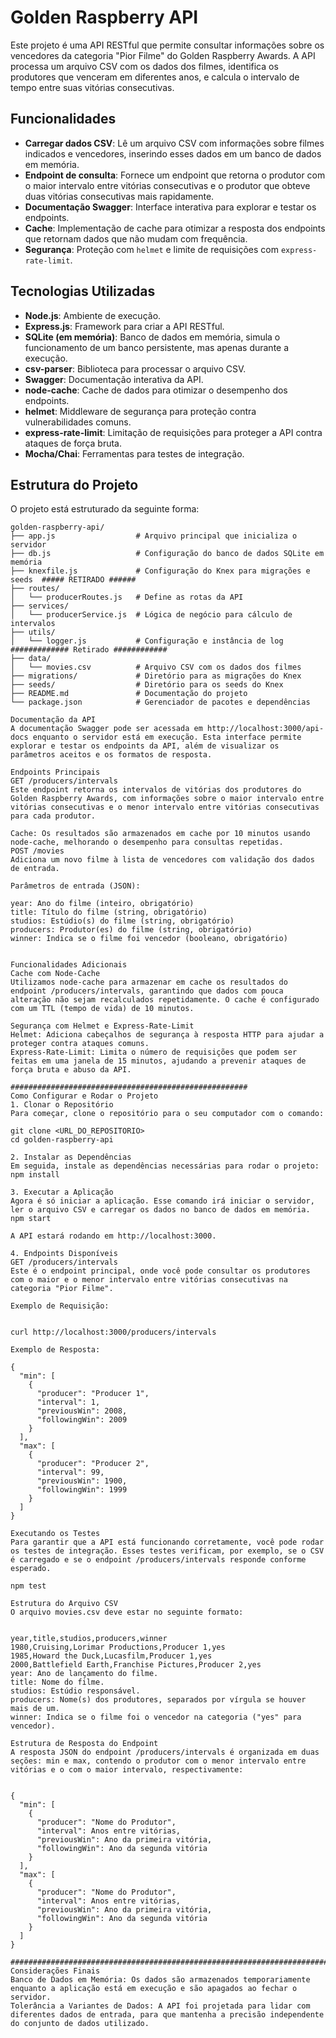 # Golden Raspberry API

Este projeto é uma API RESTful que permite consultar informações sobre os vencedores da categoria "Pior Filme" do Golden Raspberry Awards. A API processa um arquivo CSV com os dados dos filmes, identifica os produtores que venceram em diferentes anos, e calcula o intervalo de tempo entre suas vitórias consecutivas.

## Funcionalidades

- **Carregar dados CSV**: Lê um arquivo CSV com informações sobre filmes indicados e vencedores, inserindo esses dados em um banco de dados em memória.
- **Endpoint de consulta**: Fornece um endpoint que retorna o produtor com o maior intervalo entre vitórias consecutivas e o produtor que obteve duas vitórias consecutivas mais rapidamente.
- **Documentação Swagger**: Interface interativa para explorar e testar os endpoints.
- **Cache**: Implementação de cache para otimizar a resposta dos endpoints que retornam dados que não mudam com frequência.
- **Segurança**: Proteção com `helmet` e limite de requisições com `express-rate-limit`.


## Tecnologias Utilizadas

- **Node.js**: Ambiente de execução.
- **Express.js**: Framework para criar a API RESTful.
- **SQLite (em memória)**: Banco de dados em memória, simula o funcionamento de um banco persistente, mas apenas durante a execução.
- **csv-parser**: Biblioteca para processar o arquivo CSV.
- **Swagger**: Documentação interativa da API.
- **node-cache**: Cache de dados para otimizar o desempenho dos endpoints.
- **helmet**: Middleware de segurança para proteção contra vulnerabilidades comuns.
- **express-rate-limit**: Limitação de requisições para proteger a API contra ataques de força bruta.
- **Mocha/Chai**: Ferramentas para testes de integração.

## Estrutura do Projeto

O projeto está estruturado da seguinte forma:

```plaintext
golden-raspberry-api/
├── app.js                  # Arquivo principal que inicializa o servidor
├── db.js                   # Configuração do banco de dados SQLite em memória
├── knexfile.js             # Configuração do Knex para migrações e seeds  ##### RETIRADO ######
├── routes/
│   └── producerRoutes.js   # Define as rotas da API
├── services/
│   └── producerService.js  # Lógica de negócio para cálculo de intervalos
├── utils/
│   └── logger.js           # Configuração e instância de log   ############# Retirado ############
├── data/
│   └── movies.csv          # Arquivo CSV com os dados dos filmes
├── migrations/             # Diretório para as migrações do Knex
├── seeds/                  # Diretório para os seeds do Knex
├── README.md               # Documentação do projeto
└── package.json            # Gerenciador de pacotes e dependências

Documentação da API
A documentação Swagger pode ser acessada em http://localhost:3000/api-docs enquanto o servidor está em execução. Esta interface permite explorar e testar os endpoints da API, além de visualizar os parâmetros aceitos e os formatos de resposta.

Endpoints Principais
GET /producers/intervals
Este endpoint retorna os intervalos de vitórias dos produtores do Golden Raspberry Awards, com informações sobre o maior intervalo entre vitórias consecutivas e o menor intervalo entre vitórias consecutivas para cada produtor.

Cache: Os resultados são armazenados em cache por 10 minutos usando node-cache, melhorando o desempenho para consultas repetidas.
POST /movies
Adiciona um novo filme à lista de vencedores com validação dos dados de entrada.

Parâmetros de entrada (JSON):

year: Ano do filme (inteiro, obrigatório)
title: Título do filme (string, obrigatório)
studios: Estúdio(s) do filme (string, obrigatório)
producers: Produtor(es) do filme (string, obrigatório)
winner: Indica se o filme foi vencedor (booleano, obrigatório)


Funcionalidades Adicionais
Cache com Node-Cache
Utilizamos node-cache para armazenar em cache os resultados do endpoint /producers/intervals, garantindo que dados com pouca alteração não sejam recalculados repetidamente. O cache é configurado com um TTL (tempo de vida) de 10 minutos.

Segurança com Helmet e Express-Rate-Limit
Helmet: Adiciona cabeçalhos de segurança à resposta HTTP para ajudar a proteger contra ataques comuns.
Express-Rate-Limit: Limita o número de requisições que podem ser feitas em uma janela de 15 minutos, ajudando a prevenir ataques de força bruta e abuso da API.

#####################################################
Como Configurar e Rodar o Projeto
1. Clonar o Repositório
Para começar, clone o repositório para o seu computador com o comando:

git clone <URL_DO_REPOSITORIO>
cd golden-raspberry-api

2. Instalar as Dependências
Em seguida, instale as dependências necessárias para rodar o projeto:
npm install

3. Executar a Aplicação
Agora é só iniciar a aplicação. Esse comando irá iniciar o servidor, ler o arquivo CSV e carregar os dados no banco de dados em memória.
npm start

A API estará rodando em http://localhost:3000.

4. Endpoints Disponíveis
GET /producers/intervals
Este é o endpoint principal, onde você pode consultar os produtores com o maior e o menor intervalo entre vitórias consecutivas na categoria "Pior Filme".

Exemplo de Requisição:


curl http://localhost:3000/producers/intervals

Exemplo de Resposta:

{
  "min": [
    {
      "producer": "Producer 1",
      "interval": 1,
      "previousWin": 2008,
      "followingWin": 2009
    }
  ],
  "max": [
    {
      "producer": "Producer 2",
      "interval": 99,
      "previousWin": 1900,
      "followingWin": 1999
    }
  ]
}

Executando os Testes
Para garantir que a API está funcionando corretamente, você pode rodar os testes de integração. Esses testes verificam, por exemplo, se o CSV é carregado e se o endpoint /producers/intervals responde conforme esperado.

npm test

Estrutura do Arquivo CSV
O arquivo movies.csv deve estar no seguinte formato:


year,title,studios,producers,winner
1980,Cruising,Lorimar Productions,Producer 1,yes
1985,Howard the Duck,Lucasfilm,Producer 1,yes
2000,Battlefield Earth,Franchise Pictures,Producer 2,yes
year: Ano de lançamento do filme.
title: Nome do filme.
studios: Estúdio responsável.
producers: Nome(s) dos produtores, separados por vírgula se houver mais de um.
winner: Indica se o filme foi o vencedor na categoria ("yes" para vencedor).

Estrutura de Resposta do Endpoint
A resposta JSON do endpoint /producers/intervals é organizada em duas seções: min e max, contendo o produtor com o menor intervalo entre vitórias e o com o maior intervalo, respectivamente:


{
  "min": [
    {
      "producer": "Nome do Produtor",
      "interval": Anos entre vitórias,
      "previousWin": Ano da primeira vitória,
      "followingWin": Ano da segunda vitória
    }
  ],
  "max": [
    {
      "producer": "Nome do Produtor",
      "interval": Anos entre vitórias,
      "previousWin": Ano da primeira vitória,
      "followingWin": Ano da segunda vitória
    }
  ]
}

############################################################################################################################################################################
Considerações Finais
Banco de Dados em Memória: Os dados são armazenados temporariamente enquanto a aplicação está em execução e são apagados ao fechar o servidor.
Tolerância a Variantes de Dados: A API foi projetada para lidar com diferentes dados de entrada, para que mantenha a precisão independente do conjunto de dados utilizado.
